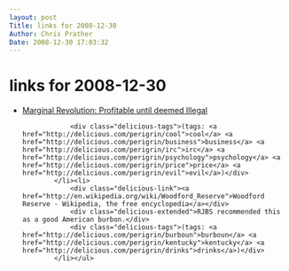 ```yaml
---
layout: post
Title: links for 2008-12-30  
Author: Chris Prather
Date: 2008-12-30 17:03:32
---
```


# links for 2008-12-30
<ul class="delicious"><li>
                <div class="delicious-link"><a href="http://www.marginalrevolution.com/marginalrevolution/2008/12/profitable-unti.html">Marginal Revolution: Profitable until deemed Illegal</a></div>
                
                <div class="delicious-tags">(tags: <a href="http://delicious.com/perigrin/cool">cool</a> <a href="http://delicious.com/perigrin/business">business</a> <a href="http://delicious.com/perigrin/irc">irc</a> <a href="http://delicious.com/perigrin/psychology">psychology</a> <a href="http://delicious.com/perigrin/price">price</a> <a href="http://delicious.com/perigrin/evil">evil</a>)</div>
            </li><li>
                <div class="delicious-link"><a href="http://en.wikipedia.org/wiki/Woodford_Reserve">Woodford Reserve - Wikipedia, the free encyclopedia</a></div>
                <div class="delicious-extended">RJBS recommended this as a good American burbon.</div>
                <div class="delicious-tags">(tags: <a href="http://delicious.com/perigrin/burboun">burboun</a> <a href="http://delicious.com/perigrin/kentucky">kentucky</a> <a href="http://delicious.com/perigrin/drinks">drinks</a>)</div>
            </li></ul>
